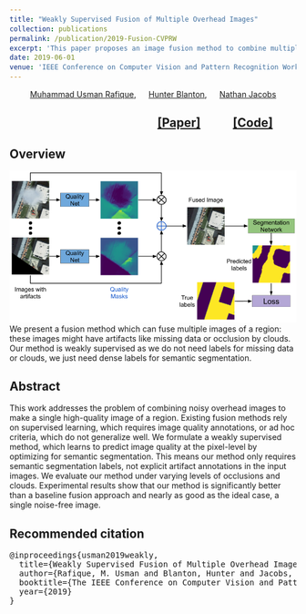 ```yaml
---
title: "Weakly Supervised Fusion of Multiple Overhead Images"
collection: publications
permalink: /publication/2019-Fusion-CVPRW
excerpt: 'This paper proposes an image fusion method to combine multiple overhead images to make a single good looking image. Our method is weakly supervised; it learns to removes clouds and other artifacts from images with limited labels.'
date: 2019-06-01
venue: 'IEEE Conference on Computer Vision and Pattern Recognition Workshops (CVPRW), EarthVision'
---
```

&emsp; &emsp; [Muhammad Usman Rafique](http://urafique.com), &emsp; [Hunter Blanton](hblanton.github.io/), &emsp; [Nathan Jacobs](https://jacobsn.github.io/)

##  &emsp;  &emsp; &emsp;  &emsp;  &emsp; &emsp;  &emsp; &emsp;  &emsp;   &emsp; [[Paper]](http://openaccess.thecvf.com/content_CVPRW_2019/papers/EarthVision/Rafique_Weakly_Supervised_Fusion_of_Multiple_Overhead_Images_CVPRW_2019_paper.pdf)   &emsp;  &emsp;      [[Code]](https://github.com/UkyVision/weakly-supervised-image-fusion)

## Overview
![Fusion overview](/images/fusion19.png)
 We present a fusion method which can fuse multiple images of a region: these images might have artifacts like missing data or occlusion by clouds. Our method is weakly supervised as we do not need labels for missing data or clouds, we just need dense labels for semantic segmentation.
 
## Abstract
This work addresses the problem of combining noisy overhead images to make a single high-quality image of a region. Existing fusion methods rely on supervised learning, which requires image quality annotations, or ad hoc criteria, which do not generalize well. We formulate a weakly supervised method, which learns to predict image quality at the pixel-level by optimizing for semantic segmentation. This means our method only requires semantic segmentation labels, not explicit artifact annotations in the input images. We evaluate our method under varying levels of occlusions and clouds. Experimental results show that our method is significantly better than a baseline fusion approach and nearly as good as the ideal case, a single noise-free image.

## Recommended citation
<pre>
@inproceedings{usman2019weakly,
  title={Weakly Supervised Fusion of Multiple Overhead Images},
  author={Rafique, M. Usman and Blanton, Hunter and Jacobs, Nathan},
  booktitle={The IEEE Conference on Computer Vision and Pattern Recognition (CVPR) Workshops},
  year={2019}
}
</pre>
